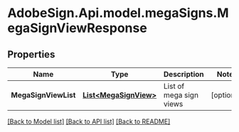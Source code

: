 # AdobeSign.Api.model.megaSigns.MegaSignViewResponse
## Properties

Name | Type | Description | Notes
------------ | ------------- | ------------- | -------------
**MegaSignViewList** | [**List&lt;MegaSignView&gt;**](MegaSignView.md) | List of mega sign views | [optional] 

[[Back to Model list]](../README.md#documentation-for-models) [[Back to API list]](../README.md#documentation-for-api-endpoints) [[Back to README]](../README.md)

